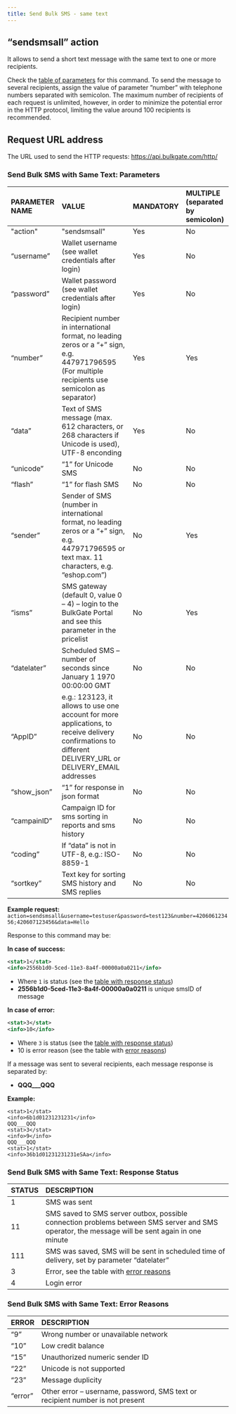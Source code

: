 ```yaml
---
title: Send Bulk SMS - same text
---
```


## “sendsmsall” action
It allows to send a short text message with the same text to one or more recipients. 

Check the [table of parameters](#send-bulk-sms-with-same-text-parameters) for this command. To send the message to several recipients, assign the value of parameter ”number” with telephone numbers separated with semicolon. The maximum number of recipients of each request is unlimited, however, in order to minimize the potential error in the HTTP protocol, limiting the value around 100 recipients is recommended.

## Request URL address
The URL used to send the HTTP requests:
https://api.bulkgate.com/http/

### Send Bulk SMS with Same Text: Parameters

| PARAMETER NAME | VALUE | MANDATORY | MULTIPLE (separated by semicolon) |
|:--- |:--- |:--- |:--- |
| "action" | "sendsmsall" |	Yes |	No |
| “username” |	Wallet username (see wallet credentials after login) |	Yes	| No |
| “password” | Wallet password (see wallet credentials after login) |	Yes	| No |
| “number” |	Recipient number in international format, no leading zeros or a “+” sign, e.g. 447971796595 (For multiple recipients use semicolon as separator) |	Yes |	Yes |
| “data”	| Text of SMS message (max. 612 characters, or 268 characters if Unicode is used), UTF-8 enconding | Yes |	No |
| “unicode” |	“1” for Unicode SMS |	No | No |
| “flash”	| “1” for flash SMS	| No |	No |
| “sender”	| Sender of SMS (number in international format, no leading zeros or a “+” sign, e.g. 447971796595 or text max. 11 characters, e.g. “eshop.com”) |	No |	Yes |
| “isms”	| SMS gateway (default 0, value 0 – 4) – login to the BulkGate Portal and see this parameter in the pricelist |	No |	Yes |
| “datelater”	| Scheduled SMS – number of seconds since January 1 1970 00:00:00 GMT |	No |	No |
| “AppID” |	e.g.: 123123, it allows to use one account for more applications, to receive delivery confirmations to different  DELIVERY_URL or DELIVERY_EMAIL addresses	| No |	No |
| “show_json” |	“1” for response in json format |	No |	No |
| “campainID” |	Campaign  ID for sms sorting in reports and sms history |	No |	No |
| “coding”	| If “data” is not in UTF-8, e.g.: ISO-8859-1	| No |	No |
| “sortkey”	| Text key for sorting SMS history and SMS replies	| No |	No |


**Example request:**
`action=sendsmsall&username=testuser&password=test123&number=420606123456;420607123456&data=Hello`

Response to this command may be:

**In case of success:**
``` xml
<stat>1</stat>
<info>2556b1d0-5ced-11e3-8a4f-00000a0a0211</info>
```
 - Where `1` is status (see the [table with response status](#send-bulk-sms-with-same-text-response-status))
 - **2556b1d0-5ced-11e3-8a4f-00000a0a0211** is unique smsID of message
 
**In case of error:**
``` xml
<stat>3</stat>
<info>10</info>
```
 - Where `3` is status (see the [table with response status](#send-bulk-sms-with-same-text-response-status))
 - 10 is error reason (see the table with [error reasons](#send-bulk-sms-with-same-text-error-reasons))

If a message was sent to several recipients, each message response is separated by:
 - **QQQ___QQQ**

**Example:**
``` url
<stat>1</stat>
<info>6b1d01231231231</info>
QQQ___QQQ
<stat>3</stat>
<info>9</info>
QQQ___QQQ
<stat>1</stat>
<info>36b1d01231231231eSAa</info>
```


### Send Bulk SMS with Same Text: Response Status

| STATUS	| DESCRIPTION |
|:--- |:--- |
| 1 |	SMS was sent |
| 11 |	SMS saved to SMS server outbox, possible connection problems between SMS server and SMS operator, the message will be sent again in one minute |
| 111	| SMS was saved, SMS will be sent in scheduled time of delivery, set by parameter “datelater” |
| 3	| Error, see the table with [error reasons](#send-bulk-sms-with-same-text-error-reasons) |
| 4	| Login error |


### Send Bulk SMS with Same Text: Error Reasons

| ERROR	| DESCRIPTION |
|:--- |:--- |
| “9”	| Wrong number or unavailable network |
| “10” |	Low credit balance |
| “15”	| Unauthorized numeric sender ID |
| “22”	| Unicode is not supported |
| “23”	| Message duplicity |
| “error”	| Other error – username, password, SMS text or recipient number is not present |
